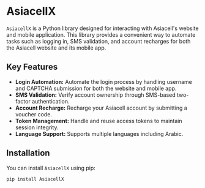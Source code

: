 # AsiacellX

`AsiacellX` is a Python library designed for interacting with Asiacell's website and mobile application. This library provides a convenient way to automate tasks such as logging in, SMS validation, and account recharges for both the Asiacell website and its mobile app.

## Key Features

- **Login Automation:** Automate the login process by handling username and CAPTCHA submission for both the website and mobile app.
- **SMS Validation:** Verify account ownership through SMS-based two-factor authentication.
- **Account Recharge:** Recharge your Asiacell account by submitting a voucher code.
- **Token Management:** Handle and reuse access tokens to maintain session integrity.
- **Language Support:** Supports multiple languages including Arabic.

## Installation

You can install `AsiacellX` using pip:

```bash
pip install AsiacellX
